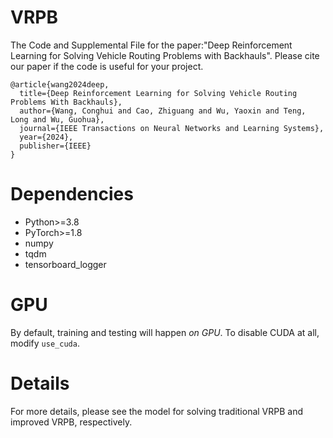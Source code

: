 # VRPB
The Code and Supplemental File for the paper:"Deep Reinforcement Learning for Solving Vehicle Routing Problems with Backhauls". Please cite our paper if the code is useful for your project.

```
@article{wang2024deep,
  title={Deep Reinforcement Learning for Solving Vehicle Routing Problems With Backhauls},
  author={Wang, Conghui and Cao, Zhiguang and Wu, Yaoxin and Teng, Long and Wu, Guohua},
  journal={IEEE Transactions on Neural Networks and Learning Systems},
  year={2024},
  publisher={IEEE}
}
```

# Dependencies
* Python>=3.8
* PyTorch>=1.8
* numpy
* tqdm
* tensorboard_logger

# GPU
By default, training and testing will happen *on GPU*. To disable CUDA at all, modify `use_cuda`. 


# Details
For more details, please see the model for solving traditional VRPB and improved VRPB, respectively.
